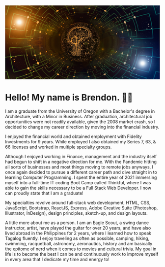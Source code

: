 ![Banner](/network-6511448_1920.jpg)


# Hello! My name is Brendon.  👋🏼


I am a graduate from the University of Oregon with a Bachelor's degree in Architecture, with a Minor in Business. After graduation, architectural job opportunities were not readily available, given the 2008 market crash, so I decided to change my career direction by moving into the financial industry.

I enjoyed the financial world and obtained employment with Fidelity Investments for 9 years. While employed I also obtained my Series 7, 63, & 66 licenses and worked in multiple specialty groups.

Although I enjoyed working in Finance, management and the industry itself had begun to shift in a negative direction for me.  With the Pandemic hitting all sorts of businesses and most things moving to remote jobs anyways, I once again decided to pursue a different career path and dive straight in to learning Computer Programming. I spent the entire year of 2021 immersing myself into a full-time IT coding Boot Camp called Thinkful, where I was able to gain the skills necessary to be a Full Stack Web Developer. I now can proudly state that I am a graduate!

My specialties revolve around full-stack web development, HTML, CSS, JavaScript, Bootstrap, ReactJS, Express, Adobe Creative Suite (Photoshop, Illustrator, InDesign), design principles, sketch-up, and design layouts.

A little more about me as a person. I am an Eagle Scout, a swing dance instructor, artist, have played the guitar for over 20 years, and have also lived abroad in the Philippines for 2 years, where I learned how to speak Tagalog fluently. I enjoy traveling as often as possible, camping, hiking, swimming, racquetball, astronomy, aeronautics, history and am basically the epitome of nerd when it comes to movies and cultural trivia. My goal in life is to become the best I can be and continuously work to improve myself in every area that I dedicate my time and energy to!



<!--
**JacksonDynamics/JacksonDynamics** is a ✨ _special_ ✨ repository because its `README.md` (this file) appears on your GitHub profile.

Here are some ideas to get you started:

- 🔭 I’m currently working on ...
- 🌱 I’m currently learning ...
- 👯 I’m looking to collaborate on ...
- 🤔 I’m looking for help with ...
- 💬 Ask me about ...
- 📫 How to reach me: ...
- 😄 Pronouns: ...
- ⚡ Fun fact: ...
-->
